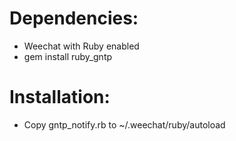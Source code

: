 # Dependencies:
- Weechat with Ruby enabled
- gem install ruby_gntp

# Installation:
- Copy gntp_notify.rb to ~/.weechat/ruby/autoload
